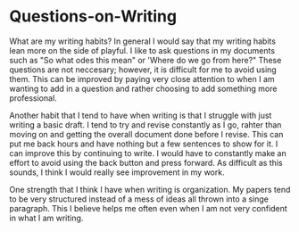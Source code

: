 # Questions-on-Writing

What are my writing habits?
In general I would say that my writing habits lean more on the side of playful.
I like to ask questions in my documents such as "So what odes this mean" or 'Where do we go from here?" 
These questions are not neccesary; however, it is difficult for me to avoid using them. 
This can be improved by paying very close attention to when I am wanting to add in a question and rather choosing to add something more professional. 

Another habit that I tend to have when writing is that I struggle with just writing a basic draft.
I tend to try and revise constantly as I go, rahter than moving on and getting the overall document done before I revise. 
This can put me back hours and have nothing but a few sentences to show for it. 
I can improve this by continuing to write. I would have to constantly make an effort to avoid using the back button and press forward. 
As difficult as this sounds, I think I would really see improvement in my work. 

One strength that I think I have when writing is organization. My papers tend to be very structured instead of a mess of ideas all thrown into a singe paragraph. This I believe helps me often even when I am not very confident in what I am writing. 
